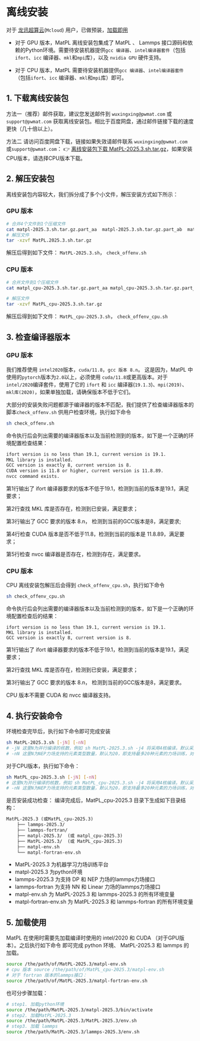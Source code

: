 ﻿---
sidebar_position: 1
---

# 离线安装

对于 [龙讯超算云](https://mcloud.lonxun.com/)(`Mcloud`) 用户，已做预装，[加载即用](./README.md)

- 对于 GPU 版本，MatPL 离线安装包集成了 MatPL 、 Lammps 接口源码和依赖的Python环境。需要待安装机器提供`gcc 编译器`、`intel编译器套件`（包括`ifort`、`icc` 编译器、`mkl`和`mpi`库），以及 `nvidia GPU` 硬件支持。
 
- 对于 CPU 版本，MatPL 需要待安装机器提供`gcc 编译器`、`intel编译器套件`（包括`ifort`、`icc` 编译器、`mkl`和`mpi`库）即可。

## 1. 下载离线安装包
方法一（推荐）邮件获取，建议您发送邮件到 `wuxingxing@pwmat.com` 或 `support@pwmat.com` 获取离线安装包。相比于百度网盘，通过邮件链接下载的速度更快（几十倍以上）。

方法二 请访问百度网盘下载，链接如果失效请邮件联系 `wuxingxing@pwmat.com` 或`support@pwmat.com`：
👉 [离线安装包下载 MatPL-2025.3.sh.tar.gz](https://pan.baidu.com/s/1JgPdSNAIvmc9HBEaCHG3Gw?pwd=pwmt)，如果安装CPU版本，请选择CPU版本下载。

## 2. 解压安装包

离线安装包内容较大，我们拆分成了多个小文件，解压安装方式如下所示：

### GPU 版本
```bash
# 合并4个文件到1个压缩文件
cat matpl-2025.3.sh.tar.gz.part_aa  matpl-2025.3.sh.tar.gz.part_ab  matpl-2025.3.sh.tar.gz.part_ac  matpl-2025.3.sh.tar.gz.part_ad  matpl-2025.3.sh.tar.gz.part_ae > MatPL-2025.3.sh.tar.gz
# 解压文件
tar -xzvf MatPL.2025.3.sh.tar.gz
```
解压后得到如下文件：
`MatPL-2025.3.sh`， `check_offenv.sh`

### CPU 版本
```bash
# 合并文件到1个压缩文件
cat matpl_cpu-2025.3.sh.tar.gz.part_aa matpl_cpu-2025.3.sh.tar.gz.part_ab matpl_cpu-2025.3.sh.tar.gz.part_ac matpl_cpu-2025.3.sh.tar.gz.part_ad matpl_cpu-2025.3.sh.tar.gz.part_ae  >> MatPL_cpu-2025.3.sh.tar.gz

# 解压文件
tar -xzvf MatPL_cpu-2025.3.sh.tar.gz
```

解压后得到如下文件：
`MatPL_cpu-2025.3.sh`， `check_offenv_cpu.sh`

## 3. 检查编译器版本
### GPU 版本
我们推荐使用 `intel2020`版本，`cuda/11.8`，`gcc 版本 8.n`。
这是因为，MatPL 中使用的`pytorch`版本为`2.0`以上，必须使用 `cuda/11.8`或更高版本。对于 `intel/2020`编译套件，使用了它的 `ifort` 和 `icc` 编译器(`19.1.3`)、`mpi(2019)`、`mkl库(2020)`，如果单独加载，请确保版本不低于它们。

大部分的安装失败问题都源于编译器的版本不匹配，我们提供了检查编译器版本的脚本`check_offenv.sh` 供用户检查环境，执行如下命令

```bash
sh check_offenv.sh
```

命令执行后会列出需要的编译器版本以及当前检测到的版本，如下是一个正确的环境配置检查结果：

```txt
ifort version is no less than 19.1, current version is 19.1.
MKL library is installed.
GCC version is exactly 8, current version is 8.
CUDA version is 11.8 or higher, current version is 11.8.89.
nvcc command exists.
```

第1行输出了 ifort 编译器要求的版本不低于19.1，检测到当前的版本是19.1，满足要求；

第2行查找 MKL 库是否存在，检测到已安装，满足要求；

第3行输出了 GCC 要求的版本 8.n， 检测到当前的GCC版本是8，满足要求;

第4行检查 CUDA 版本是否不低于11.8，检测到当前的版本是 11.8.89，满足要求；

第5行检查 nvcc 编译器是否存在，检测到存在，满足要求。

### CPU 版本
CPU 离线安装包解压后会得到 `check_offenv_cpu.sh`，执行如下命令
```bash
sh check_offenv_cpu.sh
```
命令执行后会列出需要的编译器版本以及当前检测到的版本，如下是一个正确的环境配置检查后的结果：
```
ifort version is no less than 19.1, current version is 19.1.
MKL library is installed.
GCC version is exactly 8, current version is 8.
```
第1行输出了 ifort 编译器要求的版本不低于19.1，检测到当前的版本是19.1，满足要求；

第2行查找 MKL 库是否存在，检测到已安装，满足要求；

第3行输出了 GCC 要求的版本 8.n， 检测到当前的GCC版本是8，满足要求。

CPU 版本不需要 CUDA 和 nvcc 编译器支持。

## 4. 执行安装命令
环境检查完毕后，执行如下命令即可完成安装
```bash
sh MatPL-2025.3.sh [-jN] [-nN]
# -jN 这里N为并行编译的核数，例如 sh MatPL-2025.3.sh -j4 将采用4核编译。默认采用单核编译，即 sh MatPL-2025.3.sh
# -nN 这里N为NEP力场支持的元素类型数量，默认为20，即支持最多20种元素的力场训练，对于通用力场，可设置为为-n100，例如 sh MatPL-2025.3.sh -j4 -n100 注意，较大的N会导致力场训练速度变慢
```

对于CPU版本，执行如下命令：
```bash
sh MatPL_cpu-2025.3.sh [-jN] [-nN]
# 这里N为并行编译的核数，例如 sh MatPL_cpu-2025.3.sh -j4 将采用4核编译。默认采用单核编译，即 sh MatPL_cpu-2025.3.sh
# -nN 这里N为NEP力场支持的元素类型数量，默认为20，即支持最多20种元素的力场训练，对于通用力场，可设置为为-n100，例如 sh MatPL_cpu-2025.3.sh -j4 -n100 注意，较大的N会导致力场训练速度变慢
```

是否安装成功检查：
编译完成后，MatPL_cpu-2025.3 目录下生成如下目录结构：
```txt
MatPL-2025.3 (或MatPL_cpu-2025.3)
    ├── lammps-2025.3/
    ├── lammps-fortran/
    ├── matpl-2025.3/  (或 matpl_cpu-2025.3)
    ├── MatPL-2025.3/  (或 MatPL_cpu-2025.3)
    ├── matpl-env.sh
    └── matpl-fortran-env.sh

```

- MatPL-2025.3 为机器学习力场训练平台
- matpl-2025.3 为python环境
- lammps-2025.3 为支持 DP 和 NEP 力场的lammps力场接口
- lammps-fortran 为支持 NN 和 Linear 力场的lammps力场接口 
- matpl-env.sh 为 MatPL-2025.3 和 lammps-2025.3 的所有环境变量
- matpl-fortran-env.sh 为 MatPL-2025.3 和 lammps-fortran 的所有环境变量

## 5. 加载使用

MatPL 在使用时需要先加载编译时使用的 intel/2020 和 CUDA （对于GPU版本）。之后执行如下命令 即可完成 python 环境、 MatPL-2025.3 和 lammps 的加载。
```bash
source /the/path/of/MatPL-2025.3/matpl-env.sh
# cpu 版本 source /the/path/of/MatPL_cpu-2025.3/matpl-env.sh
# 对于 fortran 版本的lammps接口：
source /the/path/of/MatPL-2025.3/matpl-fortran-env.sh
```

也可分步骤加载：
```bash
# step1. 加载python环境
source /the/path/MatPL-2025.3/matpl-2025.3/bin/activate
# step2. 加载MatPL-2025.3
source /the/path/MatPL-2025.3/MatPL-2025.3/env.sh
# step3. 加载 lammps
source /the/path/MatPL-2025.3/lammps-2025.3/env.sh
```

